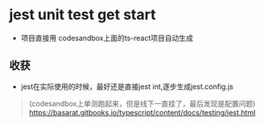 # jest unit test get start
- 项目直接用 codesandbox上面的ts-react项目自动生成



## 收获
- jest在实际使用的时候，最好还是直接jest int,逐步生成jest.config.js
> (codesandbox上单测跑起来，但是线下一直挂了，最后发现是配置问题)
> https://basarat.gitbooks.io/typescript/content/docs/testing/jest.html